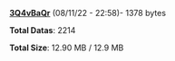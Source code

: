 [**3Q4vBaQr**](/data/3Q4vBaQr.txt) (08/11/22 - 22:58)- 1378 bytes

**Total Datas**: 2214

**Total Size**: 12.90 MB / 12.9 MB